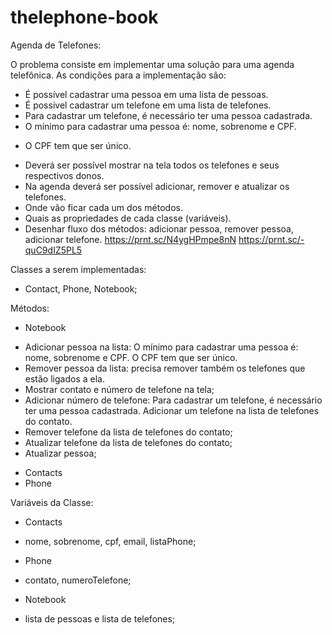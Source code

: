 # thelephone-book
Agenda de Telefones:

O problema consiste em implementar uma solução para uma agenda telefônica. As condições para a implementação são:
- É possível cadastrar uma pessoa em uma lista de pessoas.
- É possivel cadastrar um telefone em uma lista de telefones.
- Para cadastrar um telefone, é necessário ter uma pessoa cadastrada.
- O mínimo para cadastrar uma pessoa é: nome, sobrenome e CPF.
* O CPF tem que ser único.
- Deverá ser possível mostrar na tela todos os telefones e seus respectivos donos.
- Na agenda deverá ser possível adicionar, remover e atualizar os telefones.
- Onde vão ficar cada um dos métodos.
- Quais as propriedades de cada classe (variáveis).
- Desenhar fluxo dos métodos: adicionar pessoa, remover pessoa, adicionar telefone.
  https://prnt.sc/N4ygHPmpe8nN
  https://prnt.sc/-quC9dIZ5PL5

Classes a serem implementadas:
- Contact, Phone, Notebook;

Métodos:
* Notebook
- Adicionar pessoa na lista: O mínimo para cadastrar uma pessoa é: nome, sobrenome e CPF. O CPF tem que ser único.
- Remover pessoa da lista: precisa remover também os telefones que estão ligados a ela.
- Mostrar contato e número de telefone na tela;
- Adicionar número de telefone: Para cadastrar um telefone, é necessário ter uma pessoa cadastrada. Adicionar um telefone
na lista de telefones do contato.
- Remover telefone da lista de telefones do contato;
- Atualizar telefone da lista de telefones do contato;
- Atualizar pessoa;
* Contacts
* Phone

Variáveis da Classe:
* Contacts
- nome, sobrenome, cpf, email, listaPhone;

* Phone
- contato, numeroTelefone;

* Notebook
- lista de pessoas e lista de telefones;

